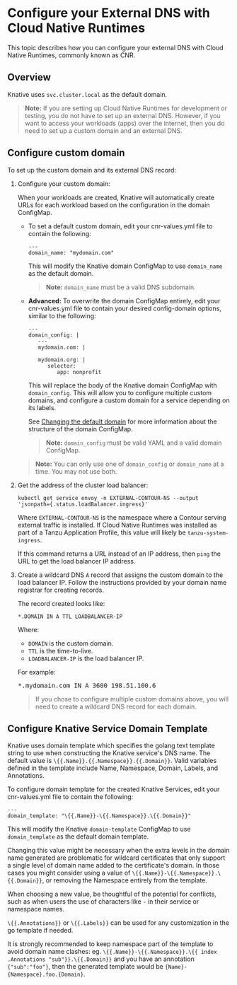 # Configure your External DNS with Cloud Native Runtimes

This topic describes how you can configure your external DNS with Cloud Native Runtimes, commonly known as CNR.

## Overview

Knative uses `svc.cluster.local` as the default domain.

> **Note:** If you are setting up Cloud Native Runtimes for development or testing, you do not have to set up an external DNS.
However, if you want to access your workloads (apps) over the internet, then you do need to set up a custom domain and an external DNS.

## Configure custom domain

To set up the custom domain and its external DNS record:

1. Configure your custom domain:

   When your workloads are created, Knative will automatically create URLs for each workload based on the configuration in the domain ConfigMap.

   - To set a default custom domain, edit your cnr-values.yml file to contain the following:

      ```
      ---
      domain_name: "mydomain.com"
      ```

      This will modify the Knative domain ConfigMap to use `domain_name` as the default domain.

      > **Note:** `domain_name` must be a valid DNS subdomain.

   - **Advanced:** To overwrite the domain ConfigMap entirely, edit your cnr-values.yml file to contain your desired config-domain options, similar to the following:
      ```
      ---
      domain_config: |
         ---
         mydomain.com: |

         mydomain.org: |
            selector:
               app: nonprofit
      ```

      This will replace the body of the Knative domain ConfigMap with `domain_config`. This will allow you to configure multiple custom domains, and configure a custom domain for a service depending on its labels.

      See [Changing the default domain](https://knative.dev/docs/serving/using-a-custom-domain/#changing-the-default-domain) for more information about the structure of the domain ConfigMap.

      > **Note:** `domain_config` must be valid YAML and a valid domain ConfigMap.

   > **Note:** You can only use one of `domain_config` or `domain_name` at a time. You may not use both.

1. Get the address of the cluster load balancer:

   ```
   kubectl get service envoy -n EXTERNAL-CONTOUR-NS --output 'jsonpath={.status.loadBalancer.ingress}'
   ```

   Where `EXTERNAL-CONTOUR-NS` is the namespace where a Contour serving external traffic is installed. If Cloud Native Runtimes was installed as part of a Tanzu Application Profile, this value will likely be `tanzu-system-ingress`.

    If this command returns a URL instead of an IP address, then
    `ping` the URL to get the load balancer IP address.

2. Create a wildcard DNS `A` record that assigns the custom domain to the load balancer IP.
   Follow the instructions provided by your domain name registrar for creating records.

    The record created looks like:

    ```
    *.DOMAIN IN A TTL LOADBALANCER-IP
    ```

    Where:

    * `DOMAIN` is the custom domain.
    * `TTL` is the time-to-live.
    * `LOADBALANCER-IP` is the load balancer IP.

    For example:

    <pre class="terminal">*.mydomain.com IN A 3600 198.51.100.6</pre>

    > If you chose to configure multiple custom domains above, you will need to create a wildcard DNS record for each domain.

## <a id='service-domain'></a> Configure Knative Service Domain Template

Knative uses domain template which specifies the golang text template string to use when constructing the Knative service's DNS name.
The default value is `\{{.Name}}.{{.Namespace}}.{{.Domain}}`.
Valid variables defined in the template include Name, Namespace, Domain, Labels, and Annotations.

To configure domain template for the created Knative Services, edit your cnr-values.yml file to contain the following:

```
---
domain_template: "\{{.Name}}-\{{.Namespace}}.\{{.Domain}}"
```

This will modify the Knative `domain-template` ConfigMap to use `domain_template` as the default domain template.

Changing this value might be necessary when the extra levels in the domain name generated are problematic for wildcard certificates that only support a single level of domain name added to the certificate's domain.
In those cases you might consider using a value of `\{{.Name}}-\{{.Namespace}}.\{{.Domain}}`, or removing the Namespace entirely from the template.

When choosing a new value, be thoughtful of the potential for conflicts, such as when users the use of characters like `-` in their service or namespace names.

`\{{.Annotations}}` or `\{{.Labels}}` can be used for any customization in the go template if needed.

It is strongly recommended to keep namespace part of the template to avoid domain name clashes:
eg. `\{{.Name}}-\{{.Namespace}}.\{{ index .Annotations "sub"}}.\{{.Domain}}` and you have an annotation `{"sub":"foo"}`, then the generated template would be `{Name}-{Namespace}.foo.{Domain}`.
